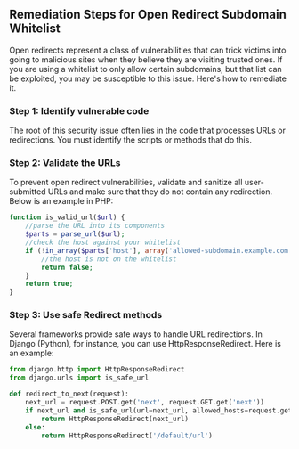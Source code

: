 

## Remediation Steps for Open Redirect Subdomain Whitelist

Open redirects represent a class of vulnerabilities that can trick victims into going to malicious sites when they believe they are visiting trusted ones. If you are using a whitelist to only allow certain subdomains, but that list can be exploited, you may be susceptible to this issue. Here's how to remediate it.

### Step 1: Identify vulnerable code

The root of this security issue often lies in the code that processes URLs or redirections. You must identify the scripts or methods that do this.

### Step 2: Validate the URLs

To prevent open redirect vulnerabilities, validate and sanitize all user-submitted URLs and make sure that they do not contain any redirection. Below is an example in PHP:

```php
function is_valid_url($url) {
    //parse the URL into its components
    $parts = parse_url($url);
    //check the host against your whitelist
    if (!in_array($parts['host'], array('allowed-subdomain.example.com', 'another-allowed-subdomain.example.com'))) {
        //the host is not on the whitelist
        return false;
    }
    return true;
}
```

### Step 3: Use safe Redirect methods

Several frameworks provide safe ways to handle URL redirections. In Django (Python), for instance, you can use HttpResponseRedirect. Here is an example:

```python
from django.http import HttpResponseRedirect
from django.urls import is_safe_url

def redirect_to_next(request):
    next_url = request.POST.get('next', request.GET.get('next'))
    if next_url and is_safe_url(url=next_url, allowed_hosts=request.get_host()):
        return HttpResponseRedirect(next_url)
    else:
        return HttpResponseRedirect('/default/url')
```